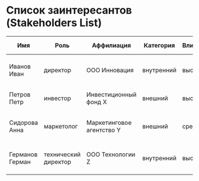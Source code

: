 # Список заинтересантов (Stakeholders List)
| Имя                   | Роль                 | Аффилиация       | Категория  | Влияние | Интерес | Интересы                                       | Контакты                  | Частота контактов   | Дополнительно                                             |
|-----------------------|----------------------|------------------|------------|---------|---------|------------------------------------------------|---------------------------|---------------------|-----------------------------------------------------------|
| Иванов Иван           | директор             | ООО Инновация     | внутренний | высокое | высокий | стратегическое развитие, финансовая устойчивость | ivanov@innovation.com      | еженедельно         |                                                           |
| Петров Петр           | инвестор             | Инвестиционный фонд X | внешний  | высокое | средний | инвестиционная доходность, прозрачность         | petrov@investmentfund.com | ежемесячно          |                                                           |
| Сидорова Анна         | маркетолог           | Маркетинговое агентство Y | внешний | среднее | высокий | целевая аудитория, маркетинговая стратегия      | anna@marketingagency.com   | ежедневно           |                                                           |
| Германов Герман       | технический директор | ООО Технологии Z   | внутренний | высокое | высокий | техническое развитие, инновационные решения     | germanov@technologies.com | еженедельно         |                                                           |
